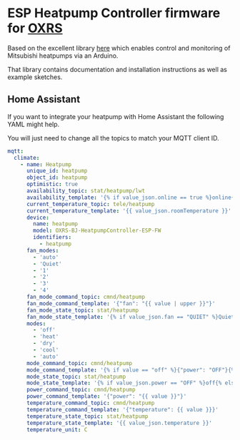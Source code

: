 # ESP Heatpump Controller firmware for [OXRS](https://oxrs.io)

Based on the excellent library [here](https://github.com/SwiCago/HeatPump) which enables control and monitoring of Mitsubishi heatpumps via an Arduino.

That library contains documentation and installation instructions as well as example sketches.

## Home Assistant

If you want to integrate your heatpump with Home Assistant the following YAML might help. 

You will just need to change all the topics to match your MQTT client ID.

```yaml
mqtt:
  climate:
    - name: Heatpump
      unique_id: heatpump
      object_id: heatpump
      optimistic: true
      availability_topic: stat/heatpump/lwt
      availability_template: '{% if value_json.online == true %}online{% else %}offline{% endif %}'
      current_temperature_topic: tele/heatpump
      current_temperature_template: '{{ value_json.roomTemperature }}'
      device:
        name: heatpump
        model: OXRS-BJ-HeatpumpController-ESP-FW
        identifiers:
          - heatpump
      fan_modes:
        - 'auto'
        - 'Quiet'
        - '1'
        - '2'
        - '3'
        - '4'
      fan_mode_command_topic: cmnd/heatpump
      fan_mode_command_template: '{"fan": "{{ value | upper }}"}'
      fan_mode_state_topic: stat/heatpump
      fan_mode_state_template: '{% if value_json.fan == "QUIET" %}Quiet{% else %}{{ value_json.fan | lower }}{% endif %}'
      modes:
        - 'off'
        - 'heat'
        - 'dry'
        - 'cool'
        - 'auto'
      mode_command_topic: cmnd/heatpump
      mode_command_template: '{% if value == "off" %}{"power": "OFF"}{% else %}{"power": "ON", "mode": "{{ value | upper }}"}{% endif %}'
      mode_state_topic: stat/heatpump
      mode_state_template: '{% if value_json.power == "OFF" %}off{% else %}{{ value_json.mode | lower }}{% endif %}'
      power_command_topic: cmnd/heatpump
      power_command_template: '{"power": "{{ value }}"}'
      temperature_command_topic: cmnd/heatpump
      temperature_command_template: '{"temperature": {{ value }}}'
      temperature_state_topic: stat/heatpump
      temperature_state_template: '{{ value_json.temperature }}'
      temperature_unit: C
```